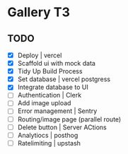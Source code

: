 # Gallery T3

## TODO

- [x] Deploy | vercel
- [x] Scaffold ui with mock data
- [x] Tidy Up Build Process
- [x] Set database | vercel postgress
- [x] Integrate database to UI
- [ ] Authentication | Clerk
- [ ] Add image upload
- [ ] Error management | Sentry
- [ ] Routing/image page (parallel route)
- [ ] Delete button | Server ACtions
- [ ] Analytiocs | posthog
- [ ] Ratelimiting | upstash
